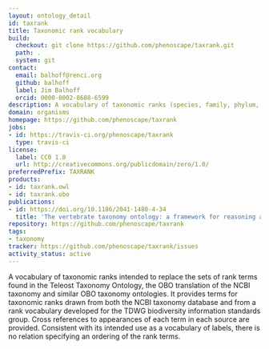 ```yaml
---
layout: ontology_detail
id: taxrank
title: Taxonomic rank vocabulary
build:
  checkout: git clone https://github.com/phenoscape/taxrank.git
  path: .
  system: git
contact:
  email: balhoff@renci.org
  github: balhoff
  label: Jim Balhoff
  orcid: 0000-0002-8688-6599
description: A vocabulary of taxonomic ranks (species, family, phylum, etc)
domain: organisms
homepage: https://github.com/phenoscape/taxrank
jobs:
- id: https://travis-ci.org/phenoscape/taxrank
  type: travis-ci
license:
  label: CC0 1.0
  url: http://creativecommons.org/publicdomain/zero/1.0/
preferredPrefix: TAXRANK
products:
- id: taxrank.owl
- id: taxrank.obo
publications:
- id: https://doi.org/10.1186/2041-1480-4-34
  title: 'The vertebrate taxonomy ontology: a framework for reasoning across model organism and species phenotypes'
repository: https://github.com/phenoscape/taxrank
tags:
- taxonomy
tracker: https://github.com/phenoscape/taxrank/issues
activity_status: active
---
```


A vocabulary of taxonomic ranks intended to replace the sets of rank terms found in the Teleost Taxonomy Ontology, the OBO translation of the NCBI taxonomy and similar OBO taxonomy ontologies.  It provides terms for taxonomic ranks drawn from both the NCBI taxonomy database and from a rank vocabulary developed for the TDWG biodiversity information standards group.  Cross references to appearances of each term in each source are provided.  Consistent with its intended use as a vocabulary of labels, there is no relation specifying an ordering of the rank terms.
